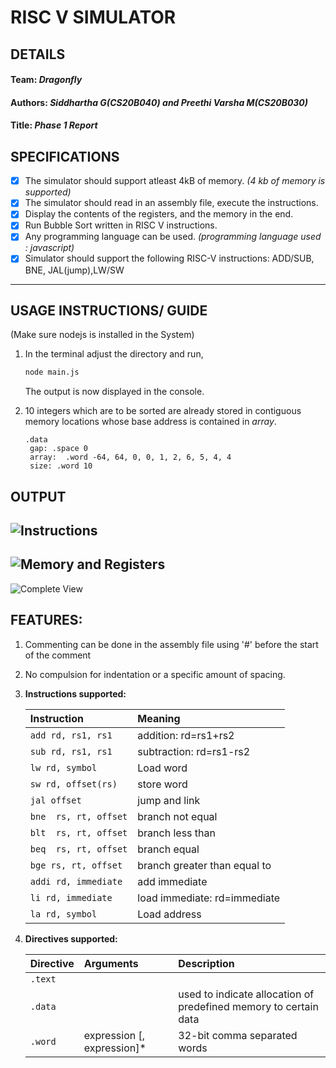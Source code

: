 # **RISC V SIMULATOR**

## DETAILS
#### **Team:** *Dragonfly*
#### **Authors:** *Siddhartha G(CS20B040) and Preethi Varsha M(CS20B030)*
#### **Title:** *Phase 1 Report*

## SPECIFICATIONS
* [x] The simulator should support atleast 4kB of memory. *(4 kb of memory is supported)*
* [x] The simulator should read in an assembly file, execute the instructions.  
* [x] Display the contents of the registers, and the memory in the end.
* [x] Run Bubble Sort written in RISC V instructions.
* [x] Any programming language can be used. *(programming language used : javascript)*
* [x] Simulator should support the following RISC-V instructions: ADD/SUB, BNE, JAL(jump),LW/SW
---

## USAGE INSTRUCTIONS/ GUIDE
(Make sure nodejs is installed in the System)
1. In the terminal adjust the directory and run,  

    ```bash
    node main.js
    ```
    The output is now displayed in the console.
2. 10 integers which are to be sorted are already stored in contiguous memory locations whose base address is contained in *array*.
   ```ASM
   .data 
    gap: .space 0
    array:  .word -64, 64, 0, 0, 1, 2, 6, 5, 4, 4
    size: .word 10
    ```

## OUTPUT
![Instructions](./Documentation/Images/Instructions.png)
---  
![Memory and Registers](./Documentation/Images/Reg%20and%20Mem.png)
---
![Complete View](./Documentation/Images/Complete%20View.png) 

## FEATURES:
1. Commenting can be done in the assembly file using '#' before the start of the comment
2. No compulsion for indentation or a specific amount of spacing.
3. **Instructions supported:**  

    Instruction             | Meaning    |
    :---------------------- |:---------- |
    `add rd, rs1, rs1`      |addition: rd=rs1+rs2  |
    `sub rd, rs1, rs1`      |subtraction: rd=rs1-rs2  |
    `lw rd, symbol`         |Load word|
    `sw rd, offset(rs)`     |store word|
    `jal offset`             |jump and link|
    `bne  rs, rt, offset`        |branch not equal|
    `blt  rs, rt, offset`        |branch less than|
    `beq  rs, rt, offset`        |branch equal|
    `bge rs, rt, offset`        |branch greater than equal to|
    `addi rd, immediate`       |add immediate|
    `li rd, immediate`      |load immediate: rd=immediate|
    `la rd, symbol`         |Load address|
    
4. **Directives supported:**
    
    Directive      | Arguments                      | Description
    :-----------   | :-------------                 | :---------------
    `.text`        |                                | 
    `.data`        |                                | used to indicate allocation of predefined memory to certain data
    `.word`        | expression [, expression]*     | 32-bit comma separated words
    
